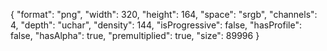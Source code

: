 {
  "format": "png",
  "width": 320,
  "height": 164,
  "space": "srgb",
  "channels": 4,
  "depth": "uchar",
  "density": 144,
  "isProgressive": false,
  "hasProfile": false,
  "hasAlpha": true,
  "premultiplied": true,
  "size": 89996
}